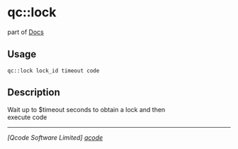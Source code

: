 qc::lock
========

part of [Docs](.)

Usage
-----
`qc::lock lock_id timeout code`

Description
-----------
Wait up to $timeout seconds to obtain a lock and then<br/>execute code

----------------------------------
*[Qcode Software Limited] [qcode]*

[qcode]: http://www.qcode.co.uk "Qcode Software"